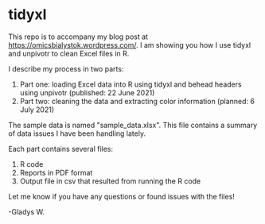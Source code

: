# tidyxl
This repo is to accompany my blog post at https://omicsbialystok.wordpress.com/. I am showing you how I use tidyxl and unpivotr to clean Excel files in R.

I describe my process in two parts: 

1. Part one: loading Excel data into R using tidyxl and behead headers using unpivotr (published: 22 June 2021)
2. Part two: cleaning the data and extracting color information (planned: 6 July 2021)

The sample data is named "sample_data.xlsx". This file contains a summary of data issues I have been handling lately. 

Each part contains several files:
1. R code 
2. Reports in PDF format
3. Output file in csv that resulted from running the R code

Let me know if you have any questions or found issues with the files! 

-Gladys W. 
